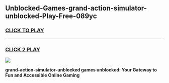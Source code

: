
## Unblocked-Games-grand-action-simulator-unblocked-Play-Free-089yc
<h3>
<a href="https://premium76.site?title=grand-action-simulator-unblocked&ref=18A1">CLICK TO PLAY</a></h3>
<hr>

<h3>
<a href="https://premium76.site?title=grand-action-simulator-unblocked&ref=18A1">CLICK 2 PLAY</a>
  
</h3>

<a href="https://premium76.site?title=grand-action-simulator-unblocked&ref=18A1"><img src="https://clearcache.store/games.png"></a>


**grand-action-simulator-unblocked games unblocked: Your Gateway to Fun and Accessible Online Gaming**
